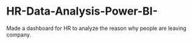 # HR-Data-Analysis-Power-BI-
Made a dashboard for HR to analyze the reason why people are leaving company.

